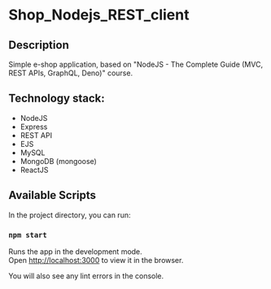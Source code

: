 # Shop_Nodejs_REST_client

## Description
Simple e-shop application, based on "NodeJS - The Complete Guide (MVC, REST APIs, GraphQL, Deno)" course.

## Technology stack:
* NodeJS
* Express
* REST API
* EJS
* MySQL
* MongoDB (mongoose)
* ReactJS

## Available Scripts

In the project directory, you can run:

### `npm start`

Runs the app in the development mode.<br />
Open [http://localhost:3000](http://localhost:3000) to view it in the browser.

You will also see any lint errors in the console.
